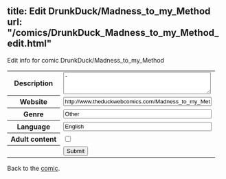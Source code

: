 title: Edit DrunkDuck/Madness_to_my_Method
url: "/comics/DrunkDuck_Madness_to_my_Method_edit.html"
---
Edit info for comic DrunkDuck/Madness_to_my_Method

<form name="comic" action="http://gaepostmail.appspot.com/comic/" method="post">
<table class="comicinfo">
<tr>
<th>Description</th><td><textarea name="description" cols="40" rows="3">-</textarea></td>
</tr>
<tr>
<th>Website</th><td><input type="text" name="url" value="http://www.theduckwebcomics.com/Madness_to_my_Method/" size="40"/></td>
</tr>
<tr>
<th>Genre</th><td><input type="text" name="genre" value="Other" size="40"/></td>
</tr>
<tr>
<th>Language</th><td><input type="text" name="language" value="English" size="40"/></td>
</tr>
<tr>
<th>Adult content</th><td><input type="checkbox" name="adult" value="adult" /></td>
</tr>
<tr>
<th></th><td>
<input type="hidden" name="comic" value="DrunkDuck_Madness_to_my_Method" />
<input type="submit" name="submit" value="Submit" />
</td>
</tr>
</table>
</form>

Back to the [comic](DrunkDuck_Madness_to_my_Method.html).

